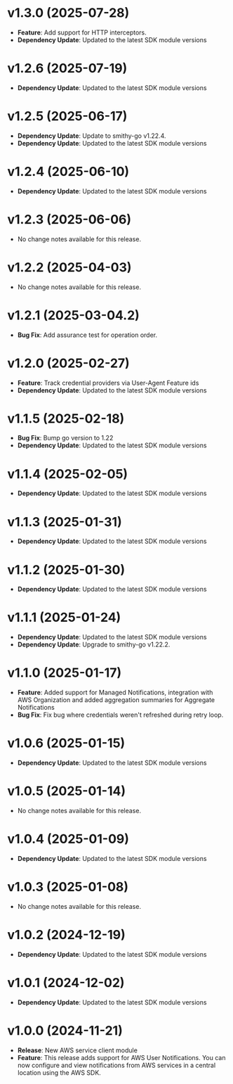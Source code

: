 # v1.3.0 (2025-07-28)

* **Feature**: Add support for HTTP interceptors.
* **Dependency Update**: Updated to the latest SDK module versions

# v1.2.6 (2025-07-19)

* **Dependency Update**: Updated to the latest SDK module versions

# v1.2.5 (2025-06-17)

* **Dependency Update**: Update to smithy-go v1.22.4.
* **Dependency Update**: Updated to the latest SDK module versions

# v1.2.4 (2025-06-10)

* **Dependency Update**: Updated to the latest SDK module versions

# v1.2.3 (2025-06-06)

* No change notes available for this release.

# v1.2.2 (2025-04-03)

* No change notes available for this release.

# v1.2.1 (2025-03-04.2)

* **Bug Fix**: Add assurance test for operation order.

# v1.2.0 (2025-02-27)

* **Feature**: Track credential providers via User-Agent Feature ids
* **Dependency Update**: Updated to the latest SDK module versions

# v1.1.5 (2025-02-18)

* **Bug Fix**: Bump go version to 1.22
* **Dependency Update**: Updated to the latest SDK module versions

# v1.1.4 (2025-02-05)

* **Dependency Update**: Updated to the latest SDK module versions

# v1.1.3 (2025-01-31)

* **Dependency Update**: Updated to the latest SDK module versions

# v1.1.2 (2025-01-30)

* **Dependency Update**: Updated to the latest SDK module versions

# v1.1.1 (2025-01-24)

* **Dependency Update**: Updated to the latest SDK module versions
* **Dependency Update**: Upgrade to smithy-go v1.22.2.

# v1.1.0 (2025-01-17)

* **Feature**: Added support for Managed Notifications, integration with AWS Organization and added aggregation summaries for Aggregate Notifications
* **Bug Fix**: Fix bug where credentials weren't refreshed during retry loop.

# v1.0.6 (2025-01-15)

* **Dependency Update**: Updated to the latest SDK module versions

# v1.0.5 (2025-01-14)

* No change notes available for this release.

# v1.0.4 (2025-01-09)

* **Dependency Update**: Updated to the latest SDK module versions

# v1.0.3 (2025-01-08)

* No change notes available for this release.

# v1.0.2 (2024-12-19)

* **Dependency Update**: Updated to the latest SDK module versions

# v1.0.1 (2024-12-02)

* **Dependency Update**: Updated to the latest SDK module versions

# v1.0.0 (2024-11-21)

* **Release**: New AWS service client module
* **Feature**: This release adds support for AWS User Notifications. You can now configure and view notifications from AWS services in a central location using the AWS SDK.

